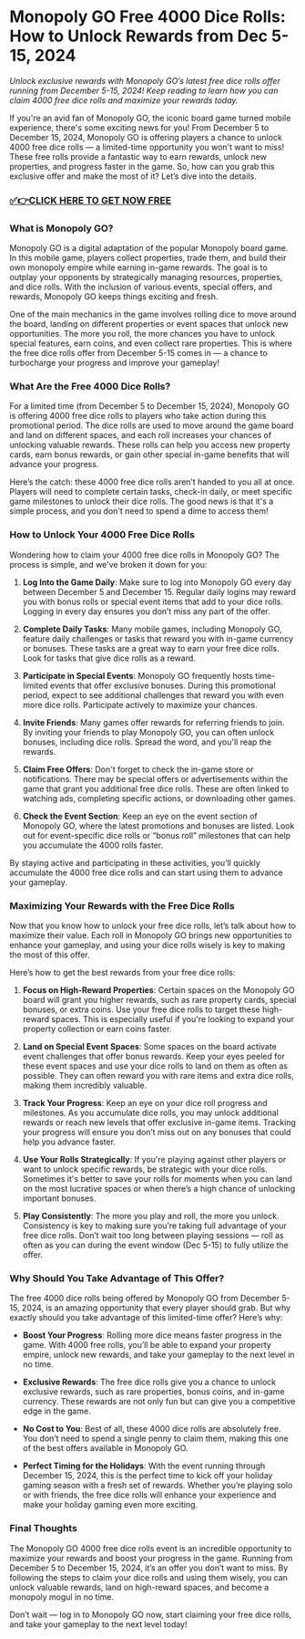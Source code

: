 # Monopoly GO Free 4000 Dice Rolls: How to Unlock Rewards from Dec 5-15, 2024

*Unlock exclusive rewards with Monopoly GO’s latest free dice rolls offer running from December 5-15, 2024! Keep reading to learn how you can claim 4000 free dice rolls and maximize your rewards today.*

If you're an avid fan of Monopoly GO, the iconic board game turned mobile experience, there's some exciting news for you! From December 5 to December 15, 2024, Monopoly GO is offering players a chance to unlock 4000 free dice rolls — a limited-time opportunity you won't want to miss! These free rolls provide a fantastic way to earn rewards, unlock new properties, and progress faster in the game. So, how can you grab this exclusive offer and make the most of it? Let’s dive into the details.

### [✅👉CLICK HERE TO GET NOW FREE](https://verifysuper.xyz/m/go/)

### What is Monopoly GO?

Monopoly GO is a digital adaptation of the popular Monopoly board game. In this mobile game, players collect properties, trade them, and build their own monopoly empire while earning in-game rewards. The goal is to outplay your opponents by strategically managing resources, properties, and dice rolls. With the inclusion of various events, special offers, and rewards, Monopoly GO keeps things exciting and fresh.

One of the main mechanics in the game involves rolling dice to move around the board, landing on different properties or event spaces that unlock new opportunities. The more you roll, the more chances you have to unlock special features, earn coins, and even collect rare properties. This is where the free dice rolls offer from December 5-15 comes in — a chance to turbocharge your progress and improve your gameplay!

### What Are the Free 4000 Dice Rolls?

For a limited time (from December 5 to December 15, 2024), Monopoly GO is offering 4000 free dice rolls to players who take action during this promotional period. The dice rolls are used to move around the game board and land on different spaces, and each roll increases your chances of unlocking valuable rewards. These rolls can help you access new property cards, earn bonus rewards, or gain other special in-game benefits that will advance your progress.

Here’s the catch: these 4000 free dice rolls aren’t handed to you all at once. Players will need to complete certain tasks, check-in daily, or meet specific game milestones to unlock their dice rolls. The good news is that it's a simple process, and you don't need to spend a dime to access them!

### How to Unlock Your 4000 Free Dice Rolls

Wondering how to claim your 4000 free dice rolls in Monopoly GO? The process is simple, and we've broken it down for you:

1. **Log Into the Game Daily**: Make sure to log into Monopoly GO every day between December 5 and December 15. Regular daily logins may reward you with bonus rolls or special event items that add to your dice rolls. Logging in every day ensures you don’t miss any part of the offer.

2. **Complete Daily Tasks**: Many mobile games, including Monopoly GO, feature daily challenges or tasks that reward you with in-game currency or bonuses. These tasks are a great way to earn your free dice rolls. Look for tasks that give dice rolls as a reward.

3. **Participate in Special Events**: Monopoly GO frequently hosts time-limited events that offer exclusive bonuses. During this promotional period, expect to see additional challenges that reward you with even more dice rolls. Participate actively to maximize your chances.

4. **Invite Friends**: Many games offer rewards for referring friends to join. By inviting your friends to play Monopoly GO, you can often unlock bonuses, including dice rolls. Spread the word, and you'll reap the rewards.

5. **Claim Free Offers**: Don't forget to check the in-game store or notifications. There may be special offers or advertisements within the game that grant you additional free dice rolls. These are often linked to watching ads, completing specific actions, or downloading other games.

6. **Check the Event Section**: Keep an eye on the event section of Monopoly GO, where the latest promotions and bonuses are listed. Look out for event-specific dice rolls or “bonus roll” milestones that can help you accumulate the 4000 rolls faster.

By staying active and participating in these activities, you’ll quickly accumulate the 4000 free dice rolls and can start using them to advance your gameplay.

### Maximizing Your Rewards with the Free Dice Rolls

Now that you know how to unlock your free dice rolls, let’s talk about how to maximize their value. Each roll in Monopoly GO brings new opportunities to enhance your gameplay, and using your dice rolls wisely is key to making the most of this offer.

Here’s how to get the best rewards from your free dice rolls:

1. **Focus on High-Reward Properties**: Certain spaces on the Monopoly GO board will grant you higher rewards, such as rare property cards, special bonuses, or extra coins. Use your free dice rolls to target these high-reward spaces. This is especially useful if you're looking to expand your property collection or earn coins faster.

2. **Land on Special Event Spaces**: Some spaces on the board activate event challenges that offer bonus rewards. Keep your eyes peeled for these event spaces and use your dice rolls to land on them as often as possible. They can often reward you with rare items and extra dice rolls, making them incredibly valuable.

3. **Track Your Progress**: Keep an eye on your dice roll progress and milestones. As you accumulate dice rolls, you may unlock additional rewards or reach new levels that offer exclusive in-game items. Tracking your progress will ensure you don’t miss out on any bonuses that could help you advance faster.

4. **Use Your Rolls Strategically**: If you're playing against other players or want to unlock specific rewards, be strategic with your dice rolls. Sometimes it's better to save your rolls for moments when you can land on the most lucrative spaces or when there’s a high chance of unlocking important bonuses.

5. **Play Consistently**: The more you play and roll, the more you unlock. Consistency is key to making sure you’re taking full advantage of your free dice rolls. Don’t wait too long between playing sessions — roll as often as you can during the event window (Dec 5-15) to fully utilize the offer.

### Why Should You Take Advantage of This Offer?

The free 4000 dice rolls being offered by Monopoly GO from December 5-15, 2024, is an amazing opportunity that every player should grab. But why exactly should you take advantage of this limited-time offer? Here’s why:

- **Boost Your Progress**: Rolling more dice means faster progress in the game. With 4000 free rolls, you’ll be able to expand your property empire, unlock new rewards, and take your gameplay to the next level in no time.
  
- **Exclusive Rewards**: The free dice rolls give you a chance to unlock exclusive rewards, such as rare properties, bonus coins, and in-game currency. These rewards are not only fun but can give you a competitive edge in the game.
  
- **No Cost to You**: Best of all, these 4000 dice rolls are absolutely free. You don’t need to spend a single penny to claim them, making this one of the best offers available in Monopoly GO.
  
- **Perfect Timing for the Holidays**: With the event running through December 15, 2024, this is the perfect time to kick off your holiday gaming season with a fresh set of rewards. Whether you’re playing solo or with friends, the free dice rolls will enhance your experience and make your holiday gaming even more exciting.

### Final Thoughts

The Monopoly GO 4000 free dice rolls event is an incredible opportunity to maximize your rewards and boost your progress in the game. Running from December 5 to December 15, 2024, it’s an offer you don’t want to miss. By following the steps to claim your dice rolls and using them wisely, you can unlock valuable rewards, land on high-reward spaces, and become a monopoly mogul in no time. 

Don’t wait — log in to Monopoly GO now, start claiming your free dice rolls, and take your gameplay to the next level today!

